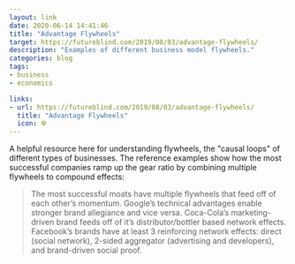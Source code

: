 ```yaml
---
layout: link
date: 2020-06-14 14:41:46
title: "Advantage Flywheels"
target: https://futureblind.com/2019/08/03/advantage-flywheels/
description: "Examples of different business model flywheels."
categories: blog
tags:
- business
- economics

links:
- url: https://futureblind.com/2019/08/03/advantage-flywheels/
  title: "Advantage Flywheels"
  icon: 𐃏
---
```


A helpful resource here for understanding flywheels, the "causal loops" of different types of businesses. The reference examples show how the most successful companies ramp up the gear ratio by combining multiple flywheels to compound effects:

> The most successful moats have multiple flywheels that feed off of each other’s momentum. Google’s technical advantages enable stronger brand allegiance and vice versa. Coca-Cola’s marketing-driven brand feeds off of it’s distributor/bottler based network effects. Facebook’s brands have at least 3 reinforcing network effects: direct (social network), 2-sided aggregator (advertising and developers), and brand-driven social proof.
